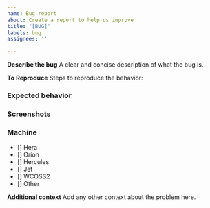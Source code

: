 ```yaml
---
name: Bug report
about: Create a report to help us improve
title: "[BUG]"
labels: bug
assignees: ''

---
```


**Describe the bug**
A clear and concise description of what the bug is.

**To Reproduce**
Steps to reproduce the behavior:

### Expected behavior
<!-- A clear and concise description of what you expected to happen. -->

### Screenshots
<!-- If applicable, add screenshots to help explain your problem. -->

### Machine
- [] Hera
- [] Orion
- [] Hercules
- [] Jet
- [] WCOSS2
- [] Other

**Additional context**
Add any other context about the problem here.
